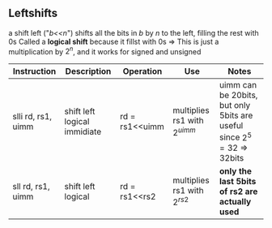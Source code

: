 ## Leftshifts
a shift left ("_b<<n_") shifts all the bits in _b_ by _n_ to the left, filling the rest with 0s
Called a **logical shift** because it fillst with 0s
⇒ This is just a multiplication by $2^n$, and it works for signed and unsigned

| Instruction        | Description                  | Operation        | Use                            | Notes                                                                  |
| ------------------ | ---------------------------- | ---------------- | ------------------------------ | ---------------------------------------------------------------------- |
| slli rd, rs1, uimm | shift left logical immidiate | rd = rs1\<\<uimm | multiplies rs1 with $2^{uimm}$ | uimm can be 20bits, but only 5bits are useful since $2^5=32$ => 32bits |
| sll rd, rs1, uimm  | shift left logical           | rd = rs1\<\<rs2  | multiplies rs1 with $2^{rs2}$  | **only the last 5bits of rs2 are actually used**                       |
